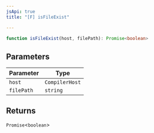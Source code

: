 ```yaml
---
jsApi: true
title: "[F] isFileExist"

---
```

```ts
function isFileExist(host, filePath): Promise<boolean>
```

## Parameters

| Parameter | Type |
| ------ | ------ |
| `host` | `CompilerHost` |
| `filePath` | `string` |

## Returns

`Promise`<`boolean`\>
